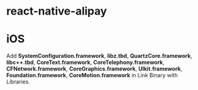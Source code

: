 # react-native-alipay

# iOS
Add **SystemConfiguration.framework**, **libz.tbd**, **QuartzCore.framework**, **libc++.tbd**, **CoreText.framework**, **CoreTelephony.framework**, **CFNetwork.framework**, **CoreGraphics.framework**, **UIkit.framework**, **Foundation.framework**, **CoreMotion.framework** in Link Binary with Libraries.
